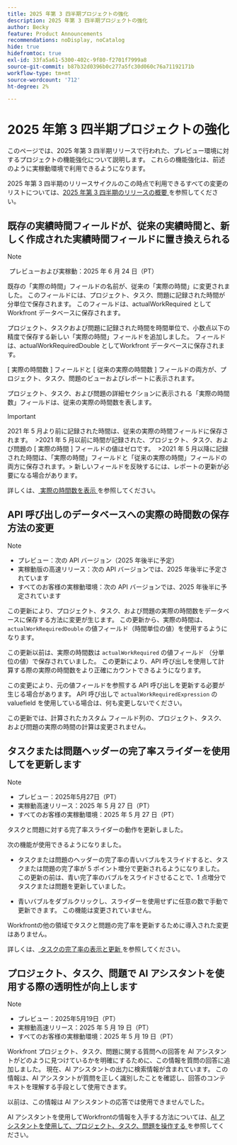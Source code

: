 ```yaml
---
title: 2025 年第 3 四半期プロジェクトの強化
description: 2025 年第 3 四半期プロジェクトの強化
author: Becky
feature: Product Announcements
recommendations: noDisplay, noCatalog
hide: true
hidefromtoc: true
exl-id: 33fa5a61-5300-402c-9f80-f2701f7999a8
source-git-commit: b87b32d0396b0c277a5fc30d060c76a71192171b
workflow-type: tm+mt
source-wordcount: '712'
ht-degree: 2%

---
```


# 2025 年第 3 四半期プロジェクトの強化

このページでは、2025 年第 3 四半期リリースで行われた、プレビュー環境に対するプロジェクトの機能強化について説明します。 これらの機能強化は、前述のように実稼動環境で利用できるようになります。

2025 年第 3 四半期のリリースサイクルのこの時点で利用できるすべての変更のリストについては、[2025 年第 3 四半期のリリースの概要 ](/help/quicksilver/product-announcements/product-releases/25-q3-release-activity/25-q3-release-overview.md) を参照してください。

## 既存の実績時間フィールドが、従来の実績時間と、新しく作成された実績時間フィールドに置き換えられる

>[!NOTE]
>
> プレビューおよび実稼動：2025 年 6 月 24 日（PT） 

既存の「実際の時間」フィールドの名前が、従来の「実際の時間」に変更されました。 このフィールドには、プロジェクト、タスク、問題に記録された時間が分単位で保存されます。 このフィールドは、actualWorkRequired としてWorkfront データベースに保存されます。

プロジェクト、タスクおよび問題に記録された時間を時間単位で、小数点以下の精度で保存する新しい「実際の時間」フィールドを追加しました。 フィールドは、actualWorkRequiredDouble としてWorkfront データベースに保存されます。

[ 実際の時間数 ] フィールドと [ 従来の実際の時間数 ] フィールドの両方が、プロジェクト、タスク、問題のビューおよびレポートに表示されます。

プロジェクト、タスク、および問題の詳細セクションに表示される「実際の時間数」フィールドは、従来の実際の時間数を表します。


>[!IMPORTANT]
>
>2021 年 5 月より前に記録された時間は、従来の実際の時間フィールドに保存されます。  
>&#x200B;>2021 年 5 月以前に時間が記録された、プロジェクト、タスク、および問題の [ 実際の時間 ] フィールドの値はゼロです。 
>&#x200B;>2021 年 5 月以降に記録された時間は、「実際の時間」フィールドと「従来の実際の時間」フィールドの両方に保存されます。
>&#x200B;> 新しいフィールドを反映するには、レポートの更新が必要になる場合があります。

詳しくは、[ 実際の時間数を表示 ](/help/quicksilver/manage-work/tasks/task-information/actual-hours.md) を参照してください。


## API 呼び出しのデータベースへの実際の時間数の保存方法の変更

>[!NOTE]
>
>* プレビュー：次の API バージョン（2025 年後半に予定）
>* 実稼動版の高速リリース：次の API バージョンでは、2025 年後半に予定されています
>* すべてのお客様の実稼動環境：次の API バージョンでは、2025 年後半に予定されています

この更新により、プロジェクト、タスク、および問題の実際の時間数をデータベースに保存する方法に変更が生じます。 この更新から、実際の時間は、`actualWorkRequiredDouble` の値フィールド（時間単位の値）を使用するようになります。

この更新以前は、実際の時間数は `actualWorkRequired` の値フィールド （分単位の値）で保存されていました。 この更新により、API 呼び出しを使用して計算する際の実際の時間数をより正確にカウントできるようになります。

この変更により、元の値フィールドを参照する API 呼び出しを更新する必要が生じる場合があります。 API 呼び出しで `actualWorkRequiredExpression` の valuefield を使用している場合は、何も変更しないでください。

この更新では、計算されたカスタム フィールド列の、プロジェクト、タスク、および問題の実際の時間の計算は変更されません。

## タスクまたは問題ヘッダーの完了率スライダーを使用してを更新します

>[!NOTE]
>
>* プレビュー：2025年5月27日（PT）
>* 実稼動高速リリース：2025 年 5 月 27 日（PT）
>* すべてのお客様の実稼動環境：2025 年 5 月 27 日（PT）

タスクと問題に対する完了率スライダーの動作を更新しました。

次の機能が使用できるようになりました。

* タスクまたは問題のヘッダーの完了率の青いバブルをスライドすると、タスクまたは問題の完了率が 5 ポイント増分で更新されるようになりました。 この更新の前は、青い完了率のバブルをスライドさせることで、1 点増分でタスクまたは問題を更新していました。

* 青いバブルをダブルクリックし、スライダーを使用せずに任意の数で手動で更新できます。 この機能は変更されていません。

Workfrontの他の領域でタスクと問題の完了率を更新するために導入された変更はありません。

詳しくは、[ タスクの完了率の表示と更新 ](/help/quicksilver/manage-work/projects/updating-work-in-a-project/view-update-percent-complete-for-tasks.md) を参照してください。

## プロジェクト、タスク、問題で AI アシスタントを使用する際の透明性が向上します

>[!NOTE]
>
>* プレビュー：2025年5月19日（PT）
>* 実稼動高速リリース：2025 年 5 月 19 日（PT）
>* すべてのお客様の実稼動環境：2025 年 5 月 19 日（PT）

Workfront プロジェクト、タスク、問題に関する質問への回答を AI アシスタントがどのように見つけているかを明確にするために、この情報を質問の回答に追加しました。 現在、AI アシスタントの出力に検索情報が含まれています。 この情報は、AI アシスタントが質問を正しく識別したことを確認し、回答のコンテキストを理解する手段として使用できます。

以前は、この情報は AI アシスタントの応答では使用できませんでした。

AI アシスタントを使用してWorkfrontの情報を入手する方法については、[AI アシスタントを使用して、プロジェクト、タスク、問題を操作する ](/help/quicksilver/workfront-basics/ai-assistant/work-with-pti-through-ai-assisant.md) を参照してください。
